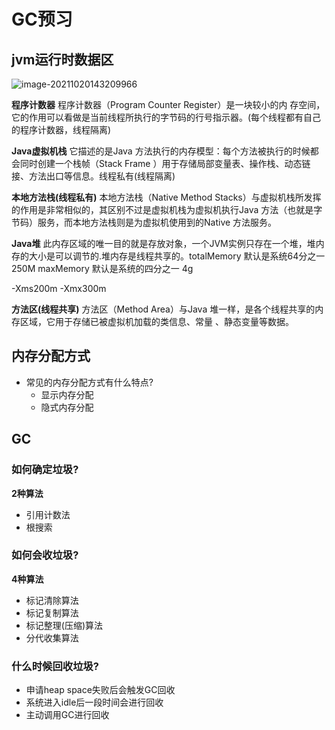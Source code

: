 # GC预习

## jvm运行时数据区

![image-20211020143209966](https://gitee.com/uncleTao/picture-bed/raw/master/img/image-20211020143209966.png)

**程序计数器**
      程序计数器（Program Counter Register）是一块较小的内 存空间，它的作用可以看做是当前线程所执行的字节码的行号指示器。(每个线程都有自己的程序计数器，线程隔离)

**Java虚拟机栈**
     它描述的是Java 方法执行的内存模型：每个方法被执行的时候都会同时创建一个栈帧（Stack Frame ）用于存储局部变量表、操作栈、动态链接、方法出口等信息。线程私有(线程隔离)

**本地方法栈(线程私有)**
     本地方法栈（Native Method Stacks）与虚拟机栈所发挥的作用是非常相似的，其区别不过是虚拟机栈为虚拟机执行Java 方法（也就是字节码）服务，而本地方法栈则是为虚拟机使用到的Native 方法服务。

**Java堆**
     此内存区域的唯一目的就是存放对象，一个JVM实例只存在一个堆，堆内存的大小是可以调节的.堆内存是线程共享的。totalMemory 默认是系统64分之一 250M     maxMemory 默认是系统的四分之一 4g

 -Xms200m     -Xmx300m

**方法区(线程共享)**
     方法区（Method Area）与Java 堆一样，是各个线程共享的内存区域，它用于存储已被虚拟机加载的类信息、常量  、静态变量等数据。



## 内存分配方式

- 常见的内存分配方式有什么特点?
  - 显示内存分配
  - 隐式内存分配

## GC

### 如何确定垃圾?

**2种算法**

- 引用计数法
- 根搜索

### 如何会收垃圾?

**4种算法**

- 标记清除算法
- 标记复制算法
- 标记整理(压缩)算法
- 分代收集算法

### 什么时候回收垃圾?

- 申请heap space失败后会触发GC回收
- 系统进入idle后一段时间会进行回收
- 主动调用GC进行回收

